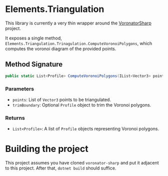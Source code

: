# Elements.Triangulation

This library is currently a very thin wrapper around the [VoronatorSharp](https://github.com/BorisTheBrave/voronator-sharp) project. 

It exposes a single method, `Elements.Triangulation.Trinagulation.ComputeVoronoiPolygons`, which computes the voronoi diagram of the provided points.

## Method Signature
```csharp
public static List<Profile> ComputeVoronoiPolygons(IList<Vector3> points, Profile? trimBoundary = null)
```

### Parameters
- `points`: List of `Vector3` points to be triangulated.
- `trimBoundary`: Optional `Profile` object to trim the Voronoi polygons.

### Returns
- `List<Profile>`: A list of `Profile` objects representing Voronoi polygons.


# Building the project

This project assumes you have cloned `voronator-sharp` and put it adjacent to this project. After that, `dotnet build` should suffice.